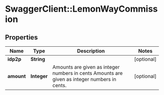 # SwaggerClient::LemonWayCommission

## Properties
Name | Type | Description | Notes
------------ | ------------- | ------------- | -------------
**idp2p** | **String** |  | [optional] 
**amount** | **Integer** | Amounts are given as integer numbers in cents  Amounts are given as integer numbers in cents. | [optional] 


